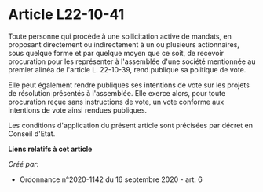 # Article L22-10-41

Toute personne qui procède à une sollicitation active de mandats, en proposant directement ou indirectement à un ou plusieurs
actionnaires, sous quelque forme et par quelque moyen que ce soit, de recevoir procuration pour les représenter à l'assemblée
d'une société mentionnée au premier alinéa de l'article L. 22-10-39, rend publique sa politique de vote.

Elle peut également rendre publiques ses intentions de vote sur les projets de résolution présentés à l'assemblée. Elle
exerce alors, pour toute procuration reçue sans instructions de vote, un vote conforme aux intentions de vote ainsi rendues
publiques.

Les conditions d'application du présent article sont précisées par décret en Conseil d'Etat.

**Liens relatifs à cet article**

_Créé par_:

  - Ordonnance n°2020-1142 du 16 septembre 2020 - art. 6
